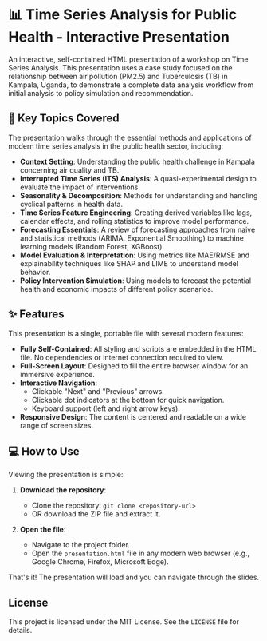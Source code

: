 # 📊 Time Series Analysis for Public Health - Interactive Presentation

An interactive, self-contained HTML presentation of a workshop on Time Series Analysis. This presentation uses a case study focused on the relationship between air pollution (PM2.5) and Tuberculosis (TB) in Kampala, Uganda, to demonstrate a complete data analysis workflow from initial analysis to policy simulation and recommendation.

## 📝 Key Topics Covered

The presentation walks through the essential methods and applications of modern time series analysis in the public health sector, including:

- **Context Setting**: Understanding the public health challenge in Kampala concerning air quality and TB.
- **Interrupted Time Series (ITS) Analysis**: A quasi-experimental design to evaluate the impact of interventions.
- **Seasonality & Decomposition**: Methods for understanding and handling cyclical patterns in health data.
- **Time Series Feature Engineering**: Creating derived variables like lags, calendar effects, and rolling statistics to improve model performance.
- **Forecasting Essentials**: A review of forecasting approaches from naive and statistical methods (ARIMA, Exponential Smoothing) to machine learning models (Random Forest, XGBoost).
- **Model Evaluation & Interpretation**: Using metrics like MAE/RMSE and explainability techniques like SHAP and LIME to understand model behavior.
- **Policy Intervention Simulation**: Using models to forecast the potential health and economic impacts of different policy scenarios.

## ✨ Features

This presentation is a single, portable file with several modern features:

- **Fully Self-Contained**: All styling and scripts are embedded in the HTML file. No dependencies or internet connection required to view.
- **Full-Screen Layout**: Designed to fill the entire browser window for an immersive experience.
- **Interactive Navigation**:
  - Clickable "Next" and "Previous" arrows.
  - Clickable dot indicators at the bottom for quick navigation.
  - Keyboard support (left and right arrow keys).
- **Responsive Design**: The content is centered and readable on a wide range of screen sizes.

## 💻 How to Use

Viewing the presentation is simple:

1.  **Download the repository**:

    - Clone the repository: `git clone <repository-url>`
    - OR download the ZIP file and extract it.

2.  **Open the file**:
    - Navigate to the project folder.
    - Open the `presentation.html` file in any modern web browser (e.g., Google Chrome, Firefox, Microsoft Edge).

That's it! The presentation will load and you can navigate through the slides.

## License

This project is licensed under the MIT License. See the `LICENSE` file for details.

